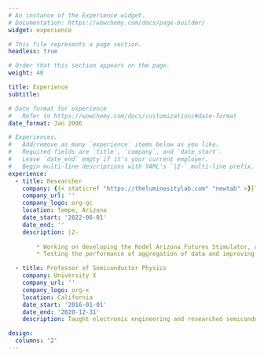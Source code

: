 ```yaml
---
# An instance of the Experience widget.
# Documentation: https://wowchemy.com/docs/page-builder/
widget: experience

# This file represents a page section.
headless: true

# Order that this section appears on the page.
weight: 40

title: Experience
subtitle:

# Date format for experience
#   Refer to https://wowchemy.com/docs/customization/#date-format
date_format: Jan 2006

# Experiences.
#   Add/remove as many `experience` items below as you like.
#   Required fields are `title`, `company`, and `date_start`.
#   Leave `date_end` empty if it's your current employer.
#   Begin multi-line descriptions with YAML's `|2-` multi-line prefix.
experience:
  - title: Researcher
    company: {{< staticref "https://theluminositylab.com" "newtab" >}}The Luminosity Lab{{< /staticref >}}, Arizona State University
    company_url: ''
    company_logo: org-gc
    location: Tempe, Arizona
    date_start: '2022-06-01'
    date_end: ''
    description: |2-
    
        * Working on developing the Rodel Arizona Futures Stimulator, an interactive simulator that provides enhanced decision-making using ReactJS and Python. Responsible for analyzing the effects of business decisions based on past data of around 30 years.
        * Testing the performance of aggregation of data and improving it using Python to display the stimulation state on the front end.

  - title: Professor of Semiconductor Physics
    company: University X
    company_url: ''
    company_logo: org-x
    location: California
    date_start: '2016-01-01'
    date_end: '2020-12-31'
    description: Taught electronic engineering and researched semiconductor physics.

design:
  columns: '2'
---
```

